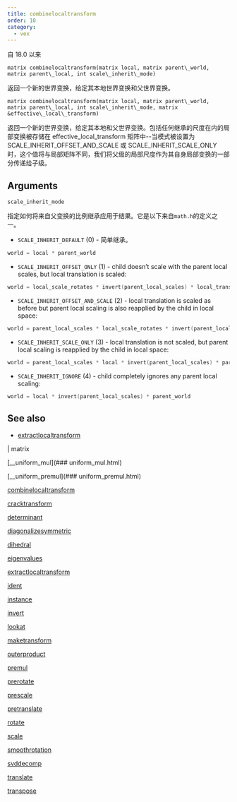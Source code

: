 ```yaml
---
title: combinelocaltransform
order: 10
category:
  - vex
---
```


自 18.0 以来

`matrix combinelocaltransform(matrix local, matrix parent\_world, matrix parent\_local, int scale\_inherit\_mode)`

返回一个新的世界变换，给定其本地世界变换和父世界变换。

`matrix combinelocaltransform(matrix local, matrix parent\_world, matrix parent\_local, int scale\_inherit\_mode, matrix &effective\_local\_transform)`

返回一个新的世界变换，给定其本地和父世界变换。包括任何继承的尺度在内的局部变换被存储在 effective_local_transform 矩阵中--当模式被设置为 SCALE_INHERIT_OFFSET_AND_SCALE 或 SCALE_INHERIT_SCALE_ONLY 时，这个值将与局部矩阵不同，我们将父级的局部尺度作为其自身局部变换的一部分传递给子级。

## Arguments

`scale_inherit_mode`

指定如何将来自父变换的比例继承应用于结果。它是以下来自`math.h`的定义之一。

- `SCALE_INHERIT_DEFAULT` (0) - 简单继承。

```c
world = local * parent_world

```

- `SCALE_INHERIT_OFFSET_ONLY` (1) - child doesn’t scale with the parent local scales, but local translation is scaled:

```c
world = local_scale_rotates * invert(parent_local_scales) * local_translates * parent_world

```

- `SCALE_INHERIT_OFFSET_AND_SCALE` (2) - local translation is scaled as before but parent local scaling is also reapplied by the child in local space:

```c
world = parent_local_scales * local_scale_rotates * invert(parent_local_scales) * T * parent_world

```

- `SCALE_INHERIT_SCALE_ONLY` (3) - local translation is not scaled, but parent local scaling is reapplied by the child in local space:

```c
world = parent_local_scales * local * invert(parent_local_scales) * parent_world

```

- `SCALE_INHERIT_IGNORE` (4) - child completely ignores any parent local scaling:

```c
world = local * invert(parent_local_scales) * parent_world

```

## See also

- [extractlocaltransform](extractlocaltransform.html)

|
matrix

[\_\_uniform\_mul](### uniform_mul.html)

[\_\_uniform\_premul](### uniform_premul.html)

[combinelocaltransform](combinelocaltransform.html)

[cracktransform](cracktransform.html)

[determinant](determinant.html)

[diagonalizesymmetric](diagonalizesymmetric.html)

[dihedral](dihedral.html)

[eigenvalues](eigenvalues.html)

[extractlocaltransform](extractlocaltransform.html)

[ident](ident.html)

[instance](instance.html)

[invert](invert.html)

[lookat](lookat.html)

[maketransform](maketransform.html)

[outerproduct](outerproduct.html)

[premul](premul.html)

[prerotate](prerotate.html)

[prescale](prescale.html)

[pretranslate](pretranslate.html)

[rotate](rotate.html)

[scale](scale.html)

[smoothrotation](smoothrotation.html)

[svddecomp](svddecomp.html)

[translate](translate.html)

[transpose](transpose.html)
